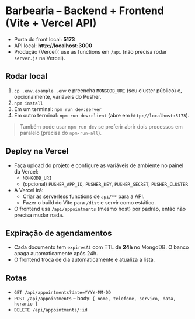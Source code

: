 # Barbearia – Backend + Frontend (Vite + Vercel API)

- Porta do front local: **5173**
- API local: **http://localhost:3000**
- Produção (Vercel): use as functions em `/api` (não precisa rodar `server.js` na Vercel).

## Rodar local
1. `cp .env.example .env` e preencha `MONGODB_URI` (seu cluster público) e, opcionalmente, variáveis do Pusher.
2. `npm install`
3. Em um terminal: `npm run dev:server`
4. Em outro terminal: `npm run dev:client` (abre em `http://localhost:5173`).

> Também pode usar `npm run dev` se preferir abrir dois processos em paralelo (precisa do `npm-run-all`).

## Deploy na Vercel
- Faça upload do projeto e configure as variáveis de ambiente no painel da Vercel:
  - `MONGODB_URI`
  - (opcional) `PUSHER_APP_ID`, `PUSHER_KEY`, `PUSHER_SECRET`, `PUSHER_CLUSTER`
- A Vercel irá:
  - Criar as serverless functions de `api/**` para a API.
  - Fazer o build do Vite para `/dist` e servir como estático.
- O frontend usa `/api/appointments` (mesmo host) por padrão, então não precisa mudar nada.

## Expiração de agendamentos
- Cada documento tem `expiresAt` com TTL de **24h** no MongoDB. O banco apaga automaticamente após 24h.
- O frontend troca de dia automaticamente e atualiza a lista.

## Rotas
- `GET /api/appointments?date=YYYY-MM-DD`
- `POST /api/appointments` – body: `{ nome, telefone, servico, data, horario }`
- `DELETE /api/appointments/:id`

